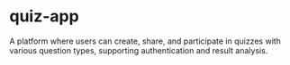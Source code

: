 # quiz-app
A platform where users can create, share, and participate in quizzes with various question types, supporting authentication and result analysis.
